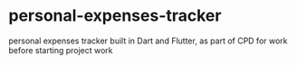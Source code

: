 # personal-expenses-tracker
personal expenses tracker built in Dart and Flutter, as part of CPD for work before starting project work 
